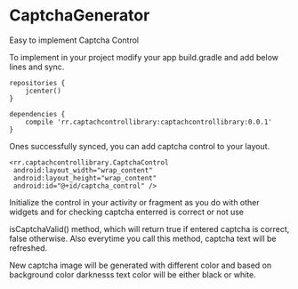 # CaptchaGenerator
Easy to implement Captcha Control

To implement in your project modify your app build.gradle and add below lines and sync.

```
repositories {
    jcenter()
}

dependencies {
    compile 'rr.captachcontrollibrary:captachcontrollibrary:0.0.1'
}
```

Ones successfully synced, you can add captcha control to your layout.
```
<rr.captachcontrollibrary.CaptchaControl
 android:layout_width="wrap_content"
 android:layout_height="wrap_content"
 android:id="@+id/captcha_control" />
```

Initialize the control in your activity or fragment as you do with other widgets and for checking captcha enterred is correct or not use

isCaptchaValid() method, which will return true if entered captcha is correct, false otherwise. Also everytime you call this method, captcha text will be refreshed. 

New captcha image will be generated with different color and based on background color darknesss text color will be either black or white.
